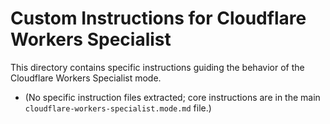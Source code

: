 # Custom Instructions for Cloudflare Workers Specialist

This directory contains specific instructions guiding the behavior of the Cloudflare Workers Specialist mode.

*   (No specific instruction files extracted; core instructions are in the main `cloudflare-workers-specialist.mode.md` file.)